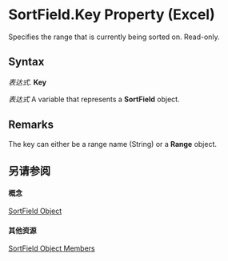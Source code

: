 
# SortField.Key Property (Excel)

Specifies the range that is currently being sorted on. Read-only.


## Syntax

 _表达式_. **Key**

 _表达式_ A variable that represents a **SortField** object.


## Remarks

The key can either be a range name (String) or a  **Range** object.


## 另请参阅


#### 概念


[SortField Object](2becf77f-c072-2060-9baf-ebcf785c05bb.md)
#### 其他资源


[SortField Object Members](http://msdn.microsoft.com/library/f690a20f-e9aa-8ac7-2389-093707269120%28Office.15%29.aspx)